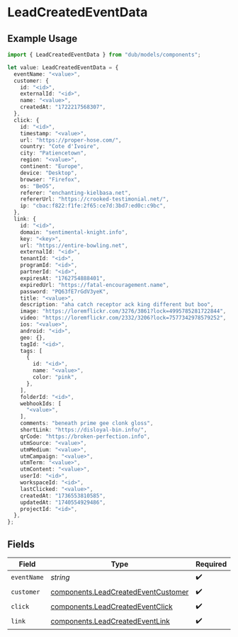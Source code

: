 # LeadCreatedEventData

## Example Usage

```typescript
import { LeadCreatedEventData } from "dub/models/components";

let value: LeadCreatedEventData = {
  eventName: "<value>",
  customer: {
    id: "<id>",
    externalId: "<id>",
    name: "<value>",
    createdAt: "1722217568307",
  },
  click: {
    id: "<id>",
    timestamp: "<value>",
    url: "https://proper-hose.com/",
    country: "Cote d'Ivoire",
    city: "Patiencetown",
    region: "<value>",
    continent: "Europe",
    device: "Desktop",
    browser: "Firefox",
    os: "BeOS",
    referer: "enchanting-kielbasa.net",
    refererUrl: "https://crooked-testimonial.net/",
    ip: "cbac:f822:f1fe:2f65:ce7d:3bd7:ed0c:c9bc",
  },
  link: {
    id: "<id>",
    domain: "sentimental-knight.info",
    key: "<key>",
    url: "https://entire-bowling.net",
    externalId: "<id>",
    tenantId: "<id>",
    programId: "<id>",
    partnerId: "<id>",
    expiresAt: "1762754888401",
    expiredUrl: "https://fatal-encouragement.name",
    password: "PQ63fE7rGdV3yeK",
    title: "<value>",
    description: "aha catch receptor ack king different but boo",
    image: "https://loremflickr.com/3276/3861?lock=4995785281722844",
    video: "https://loremflickr.com/2332/3206?lock=7577342978579252",
    ios: "<value>",
    android: "<id>",
    geo: {},
    tagId: "<id>",
    tags: [
      {
        id: "<id>",
        name: "<value>",
        color: "pink",
      },
    ],
    folderId: "<id>",
    webhookIds: [
      "<value>",
    ],
    comments: "beneath prime gee clonk gloss",
    shortLink: "https://disloyal-bin.info/",
    qrCode: "https://broken-perfection.info",
    utmSource: "<value>",
    utmMedium: "<value>",
    utmCampaign: "<value>",
    utmTerm: "<value>",
    utmContent: "<value>",
    userId: "<id>",
    workspaceId: "<id>",
    lastClicked: "<value>",
    createdAt: "1736553810585",
    updatedAt: "1740554929486",
    projectId: "<id>",
  },
};
```

## Fields

| Field                                                                                      | Type                                                                                       | Required                                                                                   | Description                                                                                |
| ------------------------------------------------------------------------------------------ | ------------------------------------------------------------------------------------------ | ------------------------------------------------------------------------------------------ | ------------------------------------------------------------------------------------------ |
| `eventName`                                                                                | *string*                                                                                   | :heavy_check_mark:                                                                         | N/A                                                                                        |
| `customer`                                                                                 | [components.LeadCreatedEventCustomer](../../models/components/leadcreatedeventcustomer.md) | :heavy_check_mark:                                                                         | N/A                                                                                        |
| `click`                                                                                    | [components.LeadCreatedEventClick](../../models/components/leadcreatedeventclick.md)       | :heavy_check_mark:                                                                         | N/A                                                                                        |
| `link`                                                                                     | [components.LeadCreatedEventLink](../../models/components/leadcreatedeventlink.md)         | :heavy_check_mark:                                                                         | N/A                                                                                        |